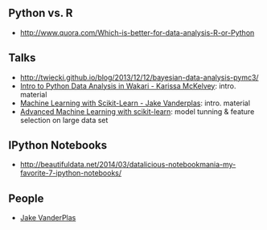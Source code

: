 ## Python vs. R

* http://www.quora.com/Which-is-better-for-data-analysis-R-or-Python

## Talks

* http://twiecki.github.io/blog/2013/12/12/bayesian-data-analysis-pymc3/
* [Intro to Python Data Analysis in Wakari - Karissa McKelvey](http://vimeo.com/80102833): intro. material
* [Machine Learning with Scikit-Learn - Jake Vanderplas](http://vimeo.com/80093925): intro. material
* [Advanced Machine Learning with scikit-learn](http://pyvideo.org/video/1719/advanced-machine-learning-with-scikit-learn): model tunning & feature selection on large data set

## IPython Notebooks

* http://beautifuldata.net/2014/03/datalicious-notebookmania-my-favorite-7-ipython-notebooks/

## People

* [Jake VanderPlas](http://jakevdp.github.io/)
